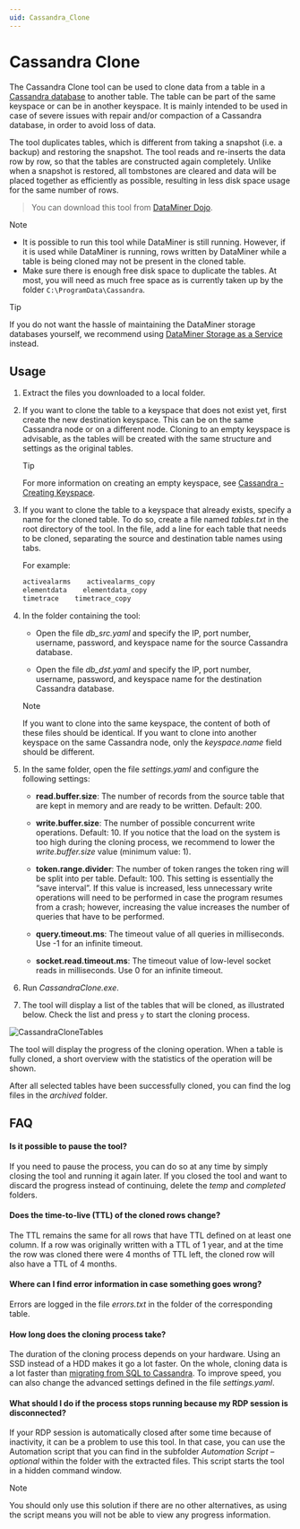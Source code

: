 ```yaml
---
uid: Cassandra_Clone
---
```


# Cassandra Clone

The Cassandra Clone tool can be used to clone data from a table in a [Cassandra database](xref:Cassandra_database) to another table. The table can be part of the same keyspace or can be in another keyspace. It is mainly intended to be used in case of severe issues with repair and/or compaction of a Cassandra database, in order to avoid loss of data.

The tool duplicates tables, which is different from taking a snapshot (i.e. a backup) and restoring the snapshot. The tool reads and re-inserts the data row by row, so that the tables are constructed again completely. Unlike when a snapshot is restored, all tombstones are cleared and data will be placed together as efficiently as possible, resulting in less disk space usage for the same number of rows.

> You can download this tool from [DataMiner Dojo](https://community.dataminer.services/download/cassandraclone/).

> [!NOTE]
>
> - It is possible to run this tool while DataMiner is still running. However, if it is used while DataMiner is running, rows written by DataMiner while a table is being cloned may not be present in the cloned table.
> - Make sure there is enough free disk space to duplicate the tables. At most, you will need as much free space as is currently taken up by the folder `C:\ProgramData\Cassandra`.

> [!TIP]
> If you do not want the hassle of maintaining the DataMiner storage databases yourself, we recommend using [DataMiner Storage as a Service](xref:STaaS) instead.

## Usage

1. Extract the files you downloaded to a local folder.

1. If you want to clone the table to a keyspace that does not exist yet, first create the new destination keyspace. This can be on the same Cassandra node or on a different node. Cloning to an empty keyspace is advisable, as the tables will be created with the same structure and settings as the original tables.

   > [!TIP]
   > For more information on creating an empty keyspace, see [Cassandra - Creating Keyspace](https://www.tutorialspoint.com/cassandra/cassandra_create_keyspace.htm).

1. If you want to clone the table to a keyspace that already exists, specify a name for the cloned table. To do so, create a file named *tables.txt* in the root directory of the tool. In the file, add a line for each table that needs to be cloned, separating the source and destination table names using tabs.

   For example:

   ```txt
   activealarms    activealarms_copy
   elementdata    elementdata_copy
   timetrace    timetrace_copy
   ```

1. In the folder containing the tool:

   - Open the file *db_src.yaml* and specify the IP, port number, username, password, and keyspace name for the source Cassandra database.

   - Open the file *db_dst.yaml* and specify the IP, port number, username, password, and keyspace name for the destination Cassandra database.

   > [!NOTE]
   > If you want to clone into the same keyspace, the content of both of these files should be identical. If you want to clone into another keyspace on the same Cassandra node, only the *keyspace.name* field should be different.

1. In the same folder, open the file *settings.yaml* and configure the following settings:

   - **read.buffer.size**: The number of records from the source table that are kept in memory and are ready to be written. Default: 200.

   - **write.buffer.size**: The number of possible concurrent write operations. Default: 10. If you notice that the load on the system is too high during the cloning process, we recommend to lower the *write.buffer.size* value (minimum value: 1).

   - **token.range.divider**: The number of token ranges the token ring will be split into per table. Default: 100. This setting is essentially the “save interval”. If this value is increased, less unnecessary write operations will need to be performed in case the program resumes from a crash; however, increasing the value increases the number of queries that have to be performed.

   - **query.timeout.ms**: The timeout value of all queries in milliseconds. Use -1 for an infinite timeout.

   - **socket.read.timeout.ms**: The timeout value of low-level socket reads in milliseconds. Use 0 for an infinite timeout.

1. Run *CassandraClone.exe*.

1. The tool will display a list of the tables that will be cloned, as illustrated below. Check the list and press `y` to start the cloning process.

![CassandraCloneTables](~/dataminer/images/CassandraCloneTables.png)

The tool will display the progress of the cloning operation. When a table is fully cloned, a short overview with the statistics of the operation will be shown.

After all selected tables have been successfully cloned, you can find the log files in the *archived* folder.

## FAQ

#### Is it possible to pause the tool?

If you need to pause the process, you can do so at any time by simply closing the tool and running it again later. If you closed the tool and want to discard the progress instead of continuing, delete the *temp* and *completed* folders.

#### Does the time-to-live (TTL) of the cloned rows change?

The TTL remains the same for all rows that have TTL defined on at least one column. If a row was originally written with a TTL of 1 year, and at the time the row was cloned there were 4 months of TTL left, the cloned row will also have a TTL of 4 months.

#### Where can I find error information in case something goes wrong?

Errors are logged in the file *errors.txt* in the folder of the corresponding table.

#### How long does the cloning process take?

The duration of the cloning process depends on your hardware. Using an SSD instead of a HDD makes it go a lot faster. On the whole, cloning data is a lot faster than [migrating from SQL to Cassandra](xref:Migrating_the_general_database_to_Cassandra). To improve speed, you can also change the advanced settings defined in the file *settings.yaml*.

#### What should I do if the process stops running because my RDP session is disconnected?

If your RDP session is automatically closed after some time because of inactivity, it can be a problem to use this tool. In that case, you can use the Automation script that you can find in the subfolder *Automation Script – optional* within the folder with the extracted files. This script starts the tool in a hidden command window.

> [!NOTE]
> You should only use this solution if there are no other alternatives, as using the script means you will not be able to view any progress information.
